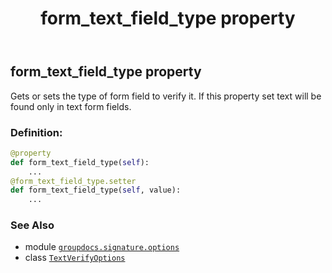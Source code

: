﻿---
title: form_text_field_type property
second_title: GroupDocs.Signature for Python via .NET API References
description: 
type: docs
url: /python-net/groupdocs.signature.options/textverifyoptions/form_text_field_type/
is_root: false
weight: 60
---

## form_text_field_type property


Gets or sets the type of form field to verify it.
If this property set text will be found only in text form fields.
### Definition:
```python
@property
def form_text_field_type(self):
    ...
@form_text_field_type.setter
def form_text_field_type(self, value):
    ...
```

### See Also
* module [`groupdocs.signature.options`](../../)
* class [`TextVerifyOptions`](/signature/python-net/groupdocs.signature.options/textverifyoptions)

